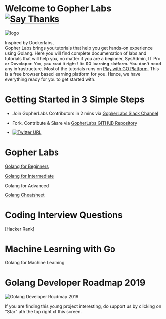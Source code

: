 # Welcome to Gopher Labs [![Say Thanks](https://img.shields.io/badge/SayThanks.io-%E2%98%BC-1EAEDB.svg)](https://saythanks.io/to/collabnix)

![logo](https://raw.githubusercontent.com/EngineITOps/GopherLabs/master/img/1280px-Go_Logo_Aqua.svg.png)



Inspired by Dockerlabs, <br>
Gopher Labs brings you tutorials that help you get hands-on experience using Golang. Here you will find complete documentation of labs and tutorials that will help you, no matter if you are a beginner, SysAdmin, IT Pro or Developer.
Yes, you read it right ! Its $0 learning platform. You don't need any infrastructure. Most of the tutorials runs on [Play with GO Platform](
https://play.golang.org). This is a free browser based learning platform for you. Hence, we have everything ready for you to get started with.


#  Getting Started in 3 Simple Steps

- Join GopherLabs Contributors in 2 mins via [GopherLabs Slack Channel](https://join.slack.com/t/collabnix/shared_invite/enQtNTI4Mjc1NTg4MTAzLTg1NzQzZjg0MjhjZDNkYzQwNWQ3NmQ1YTZhOWVjODA4NzdlNDFhY2ZkNWQ2MGVlNTI5YmFlNWU5N2I5NDJmMDU)

- Fork, Contribute & Share via [GopherLabs GITHUB Repository](https://github.com/collabnix/gopherlabs)

-  [![Twitter URL](https://img.shields.io/twitter/url/https/twitter.com/fold_left.svg?style=social&label=Follow%20%40collabnix)](https://twitter.com/collabnix)





# Gopher Labs

[Golang for Beginners](./Beginners/readme.md)

[Golang for Intermediate](./Intermediate/readme.md)

Golang for Advanced

[Golang Cheatsheet](./Golang_Cheatsheet.md)

# Coding Interview Questions 

[Hacker Rank]

# Machine Learning with Go

Golang for Machine Learning  

# Golang Developer Roadmap 2019

 ![Golang Developer Roadmap 2019](https://raw.githubusercontent.com/jackfrued/golang-developer-roadmap/master/golang-developer-roadmap.png)
 


If you are finding this young project interesting, do support us by clicking on "Star" ath the top right of this screen.
